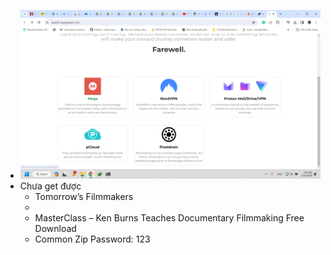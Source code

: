 - ![image.png](../assets/image_1705261599554_0.png)
- Chưa get được
	- Tomorrow’s Filmmakers
	-
	- MasterClass – Ken Burns Teaches Documentary Filmmaking Free Download
	- Common Zip Password: 123
